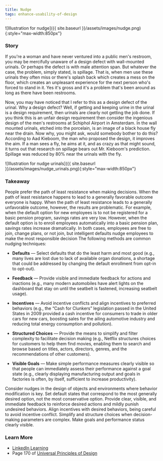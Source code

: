 ```yaml
---
title: Nudge
tags: enhance-usability-of-design
---
```


![Illustration for nudge]({{ site.baseurl }}/assets/images/nudge.png){:style="max-width:850px"}

<p style="display: none">A method for predictably altering behavior without restricting options or significantly changing incentives.</p>

<!--more-->

### Story

If you're a woman and have never ventured into a public men's restroom, you may be mercifully unaware of a design defect with wall-mounted urinals. Or perhaps the defect is with male attention span. But whatever the case, the problem, simply stated, is spillage. That is, when men use these urinals they often miss or there's splash back which creates a mess on the floor, which creates an unpleasant experience for the next person who's forced to stand in it. Yes it's gross and it's a problem that's been around as long as there have been restrooms.

Now, you may have noticed that I refer to this as a design defect of the urinal. Why a design defect? Well, if getting and keeping urine in the urinal is a design requirement, then urinals are clearly not getting the job done. If you think this is an unfair design requirement then consider the ingenious design of the men's restrooms at Schiphol Airport in Amsterdam. In the wall mounted urinals, etched into the porcelain, is an image of a black house fly near the drain. Now why, you might ask, would somebody bother to do this? According to Aad Kieboom, the man who proposed the design, it improves the aim. If a man sees a fly, he aims at it, and as crazy as that might sound, it turns out that research on spillage bears out Mr. Kieboom's prediction. Spillage was reduced by 80% near the urinals with the fly.

![Illustration for nudge urinals]({{ site.baseurl }}/assets/images/nudge_urinals.png){:style="max-width:850px"}

### Takeaway

People prefer the path of least resistance when making decisions. When the path of least resistance happens to lead to a generally favorable outcome everyone is happy. When the path of least resistance leads to a generally unfavorable outcome, however, the results are problematic. For example, when the default option for new employees is to not be registered for a basic pension program, savings rates are very low. However, when the default option is to enroll employees automatically into a basic pension plan, savings rates increase dramatically. In both cases, employees are free to join, change plans, or not join, but intelligent defaults nudge employees to make the most responsible decision The following methods are common nudging techniques:

* **Defaults** — Select defaults that do the least harm and most good (e.g., many lives are lost due to lack of available organ donations, a shortage that could be addressed by changing the default enrollment from opt-in to opt-out).

* **Feedback** — Provide visible and immediate feedback for actions and inactions (e.g., many modern automobiles have alert lights on the dashboard that stay on until the seatbelt is fastened, increasing seatbelt usage).

* **Incentives** — Avoid incentive conflicts and align incentives to preferred behaviors (e.g., the “Cash for Clunkers” legislation passed in the United States in 2009 provided a cash incentive for consumers to trade in older cars for new cars, boosting sales for the ailing automotive industry and reducing total energy consumption and pollution).

* **Structured Choices** — Provide the means to simplify and filter complexity to facilitate decision making (e.g., Netflix structures choices for customers to help them find movies, enabling them to search and browse based on titles, actors, directors, genres, and the recommendations of other customers).

* **Visible Goals** — Make simple performance measures clearly visible so that people can immediately assess their performance against a goal state (e.g., clearly displaying manufacturing output and goals in factories is often, by itself, sufficient to increase productivity).

Consider nudges in the design of objects and environments where behavior modification is key. Set default states that correspond to the most generally desired option, not the most conservative option. Provide clear, visible, and immediate feedback to reinforce desired actions and mildly punish undesired behaviors. Align incentives with desired behaviors, being careful to avoid incentive conflict. Simplify and structure choices when decision-making parameters are complex. Make goals and performance status clearly visible.

### Learn More

* [LinkedIn Learning](https://www.linkedin.com/learning/universal-principles-of-design/iteration)
* Page 170 of [Universal Principles of Design](https://www.amazon.com/exec/obidos/ASIN/1592535879/amsi-20)
